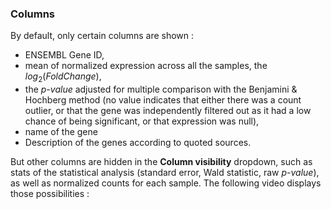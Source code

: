 ### Columns
By default, only certain columns are shown : 
- ENSEMBL Gene ID, 
- mean of normalized expression across all the samples, the $log_{2}(FoldChange)$,
- the *p-value* adjusted for multiple comparison with the Benjamini & Hochberg method (no value indicates that either there was a count outlier, or that the gene was independently filtered out as it had a low chance of being significant, or that expression was null),
- name of the gene
- Description of the genes according to quoted sources.

But other columns are hidden in the **Column visibility** dropdown, such as stats of the statistical analysis (standard error, Wald statistic, raw *p-value*), as well as normalized counts for each sample.
The following video displays those possibilities :
